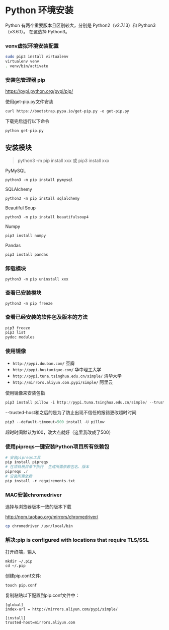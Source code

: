 # Python 环境安装

Python 有两个重要版本且区别较大，分别是 Python2（v2.7.13）和 Python3（v3.6.1）。
在这选择 Python3。

### venv虚拟环境安装配置

```sh
sudo pip3 install virtualenv
virtualenv venv
. venv/bin/activate
```

### 安装包管理器 pip
https://pypi.python.org/pypi/pip/

使用get-pip.py文件安装
```
curl https://bootstrap.pypa.io/get-pip.py -o get-pip.py
```
下载完后运行以下命令
```
python get-pip.py
```

## 安装模块
> python3 -m pip install xxx 或 pip3 install xxx

PyMySQL

```
python3 -m pip install pymysql
```
SQLAlchemy
```
python3 -m pip install sqlalchemy
```
Beautiful Soup
```
python3 -m pip install beautifulsoup4
```
Numpy
```sh
pip3 install numpy
```
Pandas
```sh
pip3 install pandas
```
### 卸载模块
```
python3 -m pip uninstall xxx
```
### 查看已安装模块
```
python3 -m pip freeze
```

### 查看已经安装的软件包及版本的方法
```sh
pip3 freeze
pip3 list
pydoc modules
```

### 使用镜像
- `http://pypi.douban.com/` 豆瓣
- `http://pypi.hustunique.com/` 华中理工大学
- `http://pypi.tuna.tsinghua.edu.cn/simple/` 清华大学
- `http://mirrors.aliyun.com.pypi/simple/` 阿里云

使用镜像来安装包指
```python
pip3 install pillow -i http://pypi.tuna.tsinghua.edu.cn/simple/ --trusted-host pypi.tuna.tsinghua.edu.cn
```
--trusted-host和之后的是为了防止出现不信任的报错更改超时时间
```python
pip3 --default-timeout=500 install -U pillow
```
超时时间默认为100，改大点就好（这里我改成了500）

### 使用pipreqs一键安装Python项目所有依赖包

```python
# 安装pipreqs工具
pip install pipreqs 
# 在项目根目录下执行  生成所需依赖包名、版本
pipreqs ./
# 安装所需依赖
pip install -r requirements.txt
```



### MAC安装chromedriver

选择与浏览器版本一致的版本下载

http://npm.taobao.org/mirrors/chromedriver/

```sh
cp chromedriver /usr/local/bin
```



### 解决:pip is configured with locations that require TLS/SSL

打开终端，输入

```
mkdir ~/.pip    
cd ~/.pip
```

创建pip.conf文件:

```
touch pip.conf
```

复制粘贴以下配置到pip.conf文件中：

```
[global]
index-url = http://mirrors.aliyun.com/pypi/simple/ 

[install]
trusted-host=mirrors.aliyun.com
```

